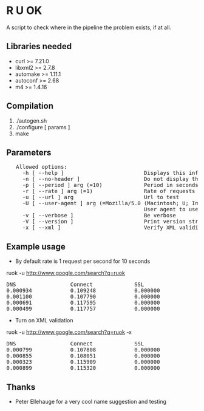 # R U OK

A script to check where in the pipeline the problem exists, if at all.

## Libraries needed 
* curl >= 7.21.0
* libxml2 >= 2.7.8
* automake >= 1.11.1
* autoconf >= 2.68
* m4 >= 1.4.16

## Compilation 

1. ./autogen.sh
2. ./configure [ params ]
3. make 

## Parameters
<pre>
   Allowed options:
     -h [ --help ]                         Displays this information
     -n [ --no-header ]                    Do not display the header
     -p [ --period ] arg (=10)             Period in seconds
     -r [ --rate ] arg (=1)                Rate of requests per second
     -u [ --url ] arg                      Url to test
     -U [ --user-agent ] arg (=Mozilla/5.0 (Macintosh; U; Intel Mac OS X 10_5_8; en-us) AppleWebKit/533.21.1 (KHTML, like Gecko) Version/5.0.5 Safari/533.21.1)
                                           User agent to use
     -v [ --verbose ]                      Be verbose
     -V [ --version ]                      Print version string
     -x [ --xml ]                          Verify XML validity
</pre>

## Example usage 

* By default rate is 1 request per second for 10 seconds

ruok -u http://www.google.com/search?q=ruok
<pre>
DNS                 Connect             SSL                 Protocol            First byte          Total               Bytes               Return code         
0.000934            0.109248            0.000000            0.000001            0.153485            1.320860            96679.000000        200                 
0.001100            0.107790            0.000000            0.000001            0.146549            1.639408            96680.000000        200                 
0.000691            0.117595            0.000000            0.000000            0.147891            1.113251            81004.000000        200                 
0.000499            0.117757            0.000000            0.000001            0.135330            1.282660            96599.000000        200                 
</pre>

* Turn on XML validation

ruok -u http://www.google.com/search?q=ruok -x
<pre>
DNS                 Connect             SSL                 Protocol            First byte          Total               Bytes               Return code         XML             
0.000799            0.107808            0.000000            0.000000            0.141417            1.258222            96699.000000        200                 NOT OK     
0.000855            0.108051            0.000000            0.000005            0.151036            1.573901            96721.000000        200                 NOT OK     
0.000323            0.115909            0.000000            0.000001            0.153521            1.506323            96580.000000        200                 NOT OK     
0.000899            0.115320            0.000000            0.000002            0.142294            1.507822            96363.000000        200                 NOT OK     
</pre>

## Thanks

* Peter Ellehauge for a very cool name suggestion and testing